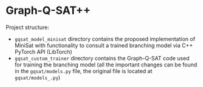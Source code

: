# Graph-Q-SAT++

Project structure:
- `gqsat_model_minisat` directory contains the proposed implementation of MiniSat with functionality to consult a trained branching model via C++ PyTorch API (LibTorch)
- `gqsat_custom_trainer` directory contains the Graph-Q-SAT code used for training the branching model (all the important changes can be found in the `gqsat/models.py` file, the original file is located at `gqsat/models_.py`)
